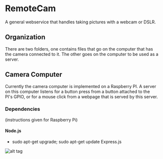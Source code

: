 RemoteCam
=====

A general webservice that handles taking pictures with a webcam or DSLR.

## Organization
There are two folders, one contains files that go on the computer that has the camera connected to it. The other goes on the computer to be used as a server.

## Camera Computer
Currently the camera computer is implemented on a Raspberry PI. A server on this computer listens for a button press from a button attached to the PI's GPIO, or for a mouse click from a webpage that is served by this server.

### Dependencies
(instructions given for Raspberry Pi)
#### Node.js
* sudo apt-get upgrade; 
sudo apt-get update
Express.js

![alt tag](http://ngng.gotovac.org/wp-content/uploads/2014/04/Raspberry-Pi-GPIO-Layout-Revision-2-e1347664831557.png)
